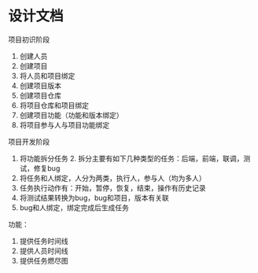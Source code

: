 # 设计文档

项目初识阶段

1. 创建人员
2. 创建项目
3. 将人员和项目绑定
4. 创建项目版本
5. 创建项目仓库
6. 将项目仓库和项目绑定
7. 创建项目功能（功能和版本绑定）
8. 将项目参与人与项目功能绑定


项目开发阶段
1. 将功能拆分任务
   2. 拆分主要有如下几种类型的任务：后端，前端，联调，测试，修复bug
3. 将任务和人绑定，人分为两类，执行人，参与人（均为多人）
4. 任务执行动作有：开始，暂停，恢复，结束，操作有历史记录
3. 将测试结果转换为bug，bug和项目，版本有关联
4. bug和人绑定，绑定完成后生成任务

功能：
1. 提供任务时间线
2. 提供人员时间线
3. 提供任务燃尽图